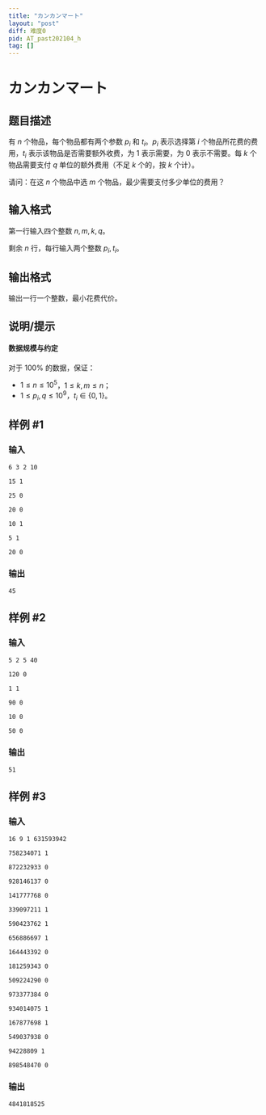 ```yaml
---
title: "カンカンマート"
layout: "post"
diff: 难度0
pid: AT_past202104_h
tag: []
---
```


# カンカンマート

## 题目描述

有 $n$ 个物品，每个物品都有两个参数 $p_i$ 和 $t_i$。$p_i$ 表示选择第 $i$ 个物品所花费的费用，$t_i$ 表示该物品是否需要额外收费，为 $1$ 表示需要，为 $0$ 表示不需要。每 $k$ 个物品需要支付 $q$ 单位的额外费用（不足 $k$ 个的，按 $k$ 个计）。

请问：在这 $n$ 个物品中选 $m$ 个物品，最少需要支付多少单位的费用？

## 输入格式

第一行输入四个整数 $n,m,k,q$。

剩余 $n$ 行，每行输入两个整数 $p_i,t_i$。

## 输出格式

输出一行一个整数，最小花费代价。

## 说明/提示

#### 数据规模与约定

对于 $100\%$ 的数据，保证：

- $1 \le n \le 10^5$，$1 \le k,m \le n$；
- $1 \le p_i,q \le 10^9$，$t_i \in \{0,1\}$。

## 样例 #1

### 输入

```
6 3 2 10
15 1
25 0
20 0
10 1
5 1
20 0
```

### 输出

```
45
```

## 样例 #2

### 输入

```
5 2 5 40
120 0
1 1
90 0
10 0
50 0
```

### 输出

```
51
```

## 样例 #3

### 输入

```
16 9 1 631593942
758234071 1
872232933 0
928146137 0
141777768 0
339097211 1
590423762 1
656886697 1
164443392 0
181259343 0
509224290 0
973377384 0
934014075 1
167877698 1
549037938 0
94228809 1
898548470 0
```

### 输出

```
4841818525
```

